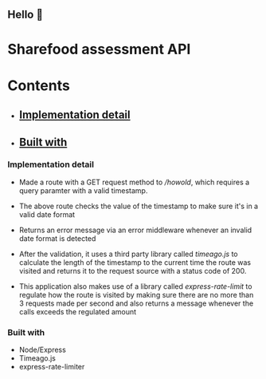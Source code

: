 ## Hello :wave:

# Sharefood assessment API

# Contents


- ## [Implementation detail](#implementation-detail)
- ## [Built with](#built-with)


### Implementation detail

- Made a route with a GET request method to */howold*, which requires a query paramter 
with a valid timestamp.

- The above route checks the value of the timestamp to make sure it's in a valid date format

- Returns an error message via an error middleware whenever an invalid date format is detected

- After the validation, it uses a third party library called *timeago.js* to calculate the length of the timestamp to the current time the route was visited and returns it to the request source with a status code of 200.

- This application also makes use of a library called *express-rate-limit* to regulate how the route is visited by making sure there are no more than 3 requests made per second and also returns a message whenever the calls exceeds the regulated amount

### Built with

- Node/Express
- Timeago.js
- express-rate-limiter